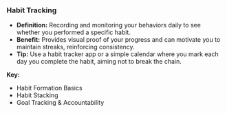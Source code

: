 
### Habit Tracking

- **Definition:** Recording and monitoring your behaviors daily to see whether you performed a specific habit.
- **Benefit:** Provides visual proof of your progress and can motivate you to maintain streaks, reinforcing consistency.
- **Tip:** Use a habit tracker app or a simple calendar where you mark each day you complete the habit, aiming not to break the chain.

**Key:**
- Habit Formation Basics
- Habit Stacking
- Goal Tracking & Accountability
